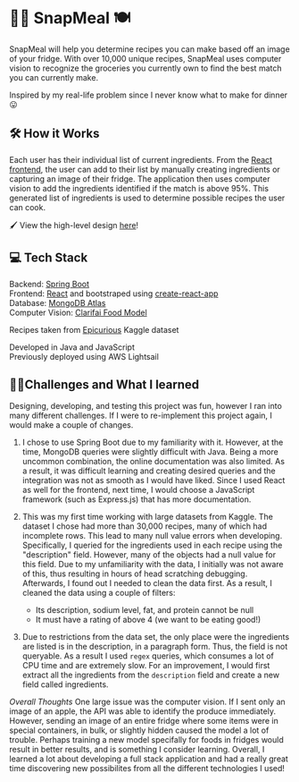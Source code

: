 # 👩‍🍳 SnapMeal  🍽

SnapMeal will help you determine recipes you can make based off an image of your fridge. With over 10,000 unique recipes, 
SnapMeal uses computer vision to recognize the groceries you currently own to find the best match you can currently make.

Inspired by my real-life problem since I never know what to make for dinner 😛

## 🛠 How it Works 
Each user has their individual list of current ingredients. From the [React frontend](https://github.com/angelamchen/SnapMeal-Frontend), 
the user can add to their list by manually creating ingredients or capturing an image of their fridge. The application then uses computer vision to
add the ingredients identified if the match is above 95%. This generated list of ingredients is used to determine possible recipes the user can cook.

🖌 View the high-level design [here](https://github.com/angelamchen/SnapMeal/blob/master/snapmeal_design_diagram.pdf)!   

## 💻 Tech Stack
Backend: [Spring Boot](https://spring.io/projects/spring-boot)\
Frontend: [React](https://reactjs.org/) and bootstraped using [create-react-app](https://reactjs.org/docs/create-a-new-react-app.html)\
Database: [MongoDB Atlas](https://www.mongodb.com/cloud/atlas)\
Computer Vision: [Clarifai Food Model](https://www.clarifai.com/models/food)

Recipes taken from [Epicurious](https://www.kaggle.com/hugodarwood/epirecipes) Kaggle dataset

Developed in Java and JavaScript\
Previously deployed using AWS Lightsail


## 👩‍🎓Challenges and What I learned

Designing, developing, and testing this project was fun, however I ran into many different challenges. If I were to re-implement this project again,
I would make a couple of changes.

1. I chose to use Spring Boot due to my familiarity with it. However, at the time, MongoDB queries were slightly difficult with Java. Being a more uncommon 
combination, the online documentation was also limited. As a result, it was difficult learning and creating desired queries and the integration was not as smooth
as I would have liked. Since I used React as well for the frontend, next time, I would choose a JavaScript framework (such as Express.js) that has more
documentation. 

2. This was my first time working with large datasets from Kaggle. The dataset I chose had more than 30,000 recipes, many of which had incomplete rows. 
This lead to many null value errors when developing. Specifically, I queried for the ingredients used in each recipe using the "description" field.
However, many of the objects had a null value for this field. Due to my unfamiliarity with the data, I initially was not aware of this, thus resulting in hours 
of head scratching debugging. Afterwards, I found out I needed to clean the data first. As a result, I cleaned the data using a couple of filters:
   * Its description, sodium level, fat, and protein cannot be null
   * It must have a rating of above 4 (we want to be eating good!)
   
3. Due to restrictions from the data set, the only place were the ingredients are listed is in the description, in a paragraph form. Thus, the field is not
queryable. As a result I used `regex` queries, which consumes a lot of CPU time and are extremely slow. For an improvement, I would first extract all the 
ingredients from the `description` field and create a new field called ingredients.

*Overall Thoughts* 
One large issue was the computer vision. If I sent only an image of an apple, the API was able to identify the produce immediately. However, sending an image
of an entire fridge where some items were in special containers, in bulk, or slightly hidden caused the model a lot of trouble. Perhaps training a new model
specifally for foods in fridges would result in better results, and is something I consider learning. Overall, I learned a lot about developing a full stack
application and had a really great time discovering new possibilites from all the different technologies I used!

